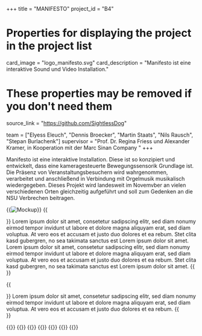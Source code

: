 +++
title = "MANIFESTO"
project_id = "B4"

# Properties for displaying the project in the project list
card_image = "logo_manifesto.svg"
card_description = "Manifesto ist eine interaktive Sound und Video Installation."


# These properties may be removed if you don't need them
source_link = "https://github.com/SightlessDog"


team = ["Elyess Eleuch", "Dennis Broecker", "Martin Staats", "Nils Rausch", "Stepan Burlachenk"]
supervisor = "Prof. Dr. Regina Friess und Alexander Kramer, in Kooperation mit der Marc Sinan Company "
+++

Manifesto ist eine interaktive Installation. Diese ist so konzipiert und entwickelt, dass eine kameragesteuerte Bewegungssensorik Grundlage ist. Die Präsenz von Veranstaltungsbesuchern wird wahrgenommen, verarbeitet und anschließend in Verbindung mit Orgelmusik musikalisch wiedergegeben. Dieses Projekt wird landesweit im Novemvber an vielen verschiedenen Orten gleichzeitig aufgeführt und soll zum Gedenken an die NSU Verbrechen beitragen.

{{<image src="man_pipeline.png" alt="Mockup" >}}
{{<section title="Our Goals">}}
Lorem ipsum dolor sit amet, consetetur sadipscing elitr, sed diam nonumy eirmod tempor invidunt ut labore et dolore magna aliquyam erat, sed diam voluptua. At vero eos et accusam et justo duo dolores et ea rebum. Stet clita kasd gubergren, no sea takimata sanctus est Lorem ipsum dolor sit amet. Lorem ipsum dolor sit amet, consetetur sadipscing elitr, sed diam nonumy eirmod tempor invidunt ut labore et dolore magna aliquyam erat, sed diam voluptua. At vero eos et accusam et justo duo dolores et ea rebum. Stet clita kasd gubergren, no sea takimata sanctus est Lorem ipsum dolor sit amet.
{{</section>}}

<!--{{<quote source="https://developer.mozilla.org/en-US/docs/Web/HTML/Element/blockquote" caption="me">}}
yeet
{{</quote>}} -->

{{<section title="The Team">}}
Lorem ipsum dolor sit amet, consetetur sadipscing elitr, sed diam nonumy eirmod tempor invidunt ut labore et dolore magna aliquyam erat, sed diam voluptua. At vero eos et accusam et justo duo dolores et ea rebum.
{{</section >}}

{{<gallery>}}
{{<team-member image="man_elyess.jpg" name="Elyess Eleuch">}}
{{<team-member image="man_dennis.jpg" name="Dennis Broecker">}}
{{<team-member image="man_martin.jpg" name="Martin Staats">}}
{{<team-member image="man_nils.jpg" name="Nils Rausch">}}
{{<team-member image="man_stepan.jpg" name="Stepan Burlachenko">}}
{{</gallery>}}
